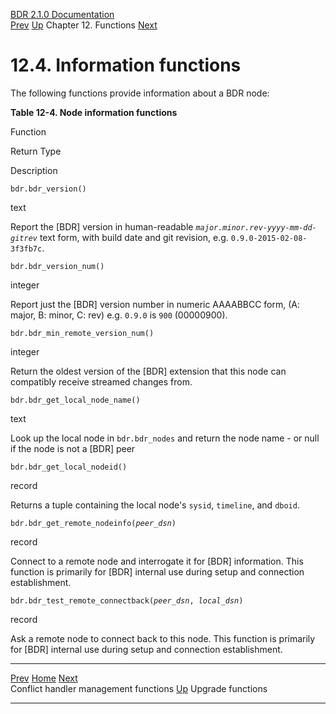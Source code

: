   [BDR 2.1.0 Documentation](README.md)                                                                                                                           
  [Prev](functions-conflict-handlers.md "Conflict handler management functions")   [Up](functions.md)    Chapter 12. Functions    [Next](functions-upgrade.md "Upgrade functions")  


# 12.4. Information functions

The following functions provide information about a BDR node:


**Table 12-4. Node information functions**

Function

Return Type

Description

`bdr.bdr_version()`

text

Report the [BDR] version in human-readable
*`major.minor.rev-yyyy-mm-dd-gitrev`* text form, with
build date and git revision, e.g. `0.9.0-2015-02-08-3f3fb7c`.

`bdr.bdr_version_num()`

integer

Report just the [BDR] version number in numeric AAAABBCC
form, (A: major, B: minor, C: rev) e.g. `0.9.0` is
`900` (00000900).

`bdr.bdr_min_remote_version_num()`

integer

Return the oldest version of the [BDR] extension that this
node can compatibly receive streamed changes from.


`bdr.bdr_get_local_node_name()`

text

Look up the local node in `bdr.bdr_nodes` and return the node
name - or null if the node is not a [BDR] peer


`bdr.bdr_get_local_nodeid()`

record

Returns a tuple containing the local node\'s `sysid`,
`timeline`, and `dboid`.

`bdr.bdr_get_remote_nodeinfo(`*`peer_dsn`*`)`

record

Connect to a remote node and interrogate it for [BDR]
information. This function is primarily for [BDR] internal
use during setup and connection establishment.

`bdr.bdr_test_remote_connectback(`*`peer_dsn`*`, `*`local_dsn`*`)`

record

Ask a remote node to connect back to this node. This function is
primarily for [BDR] internal use during setup and
connection establishment.



  --------------------------------------------------------- ------------------------------------- -----------------------------------------------
  [Prev](functions-conflict-handlers.md)     [Home](README.md)     [Next](functions-upgrade.md)  
  Conflict handler management functions                      [Up](functions.md)                                Upgrade functions
  --------------------------------------------------------- ------------------------------------- -----------------------------------------------
